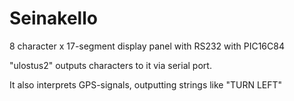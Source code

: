 # Seinakello

8 character x 17-segment display panel with RS232 with PIC16C84

"ulostus2" outputs characters to it via serial port.

It also interprets GPS-signals, outputting strings like "TURN LEFT"
